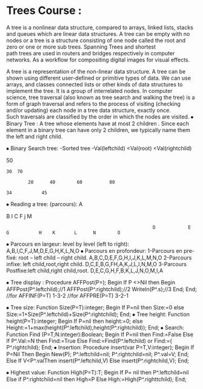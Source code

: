 # Trees Course :
A tree is a nonlinear data structure, compared to arrays, linked lists, stacks and queues which are linear data structures. A tree can be empty with no nodes or a tree is a structure consisting of one node called the root and zero or one or more sub trees.
Spanning Trees and shortest path trees are used in routers and bridges respectively in computer networks. As a workflow for compositing digital images for visual effects.
 
A tree is a representation of the non-linear data structure. A tree can be shown using different user-defined or primitive types of data. We can use arrays, and classes connected lists or other kinds of data structures to implement the tree. It is a group of interrelated nodes.
In computer science, tree traversal (also known as tree search and walking the tree) is a form of graph traversal and refers to the process of visiting (checking and/or updating) each node in a tree data structure, exactly once. Such traversals are classified by the order in which the nodes are visited.
⦁	Binary Tree :
A tree whose elements have at most 2 children . Since each element in a binary tree can have only 2 children, we typically name them the left and right child.





 












⦁	Binary Search tree:
-Sorted tree
-Val(leftchild) <Val(root) <Val(rightchild)


50

	30	70

	        20	    40        60          80

	34           45 	  



⦁	Reading  a tree: (parcours):
A

B                    I
                                                                      C    	                   F         j               M
                                                       
                                                          D            E         G           H    K       L      N        O
⦁	Parcours en largeur:
level by level (left to right): A,B,I,C,F,J,M,D,E,G,H,K,L,N,O
⦁	Parcours en profondeur:
1-Parcours en pre-fixé: root – left child – right child.
   A,B,C,D,E,F,G,H,I,J,K,L,M,N,O
2-Parcours infixe: left child,root,right child.
  D,C,E,B,G,FH,A,K,J,L,I,N,M,O
3-Parcours Postfixe:left child,right child,root.
  D,E,C,G,H,F,B,K,L,J,N,O,M,I,A


⦁	Tree display :
Procedure AFFPost(P=);
Begin
 If P <>Nil then
   Begin
     AFFPost(P^.leftchild);//1
     AFFPost(P^.rightchild);//2
     Writeln(P^.s);//3
    End;
End;
//for AFFINF(P=T)	1-3-2
//for AFFPRE(P=T)	3-2-1




⦁	Tree size:
Function Size(P=T):integer;
Begin
 If P=nil then Size:=0 else
 Size:=1+Size(P^.leftchild)+Size(P^.rightchild);
End;
⦁	Tree height:
Function height(P=T):integer;
Begin
If P=nil then height:=0; else
Height:=1+max(height(P^.leftchild),height(P^.rightchild));
End;
⦁	Search:
Function Find (P=T;N:integer):Boolean;
Begin
If P=nil then Find:=False
Else If P^.Val:=N then Find:=True
Else Find:=Find(P^.leftchild) or Find:=( P^.rightchild);
End;
⦁	Insertion:
Procedure insert(var P=T,V:integer);
Begin
If  P=Nil Then
Begin
New(P);
P^.leftchild=nil;
P^.rightchild=nil;
P^.val=V;
End;
Else If V<P^.valThen insert(P^.leftchild,V)
Else insert(P^.rightchild,V);
End;


⦁	Highest  value:
Function High(P=T):T;
Begin
If P= nil then P^.leftchild=nil
Else if P^.rightchild=nil then High=P
Else High:=High(P^.righttchild);
End; 
